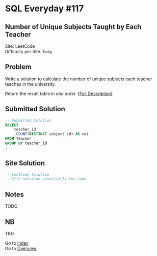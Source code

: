 # SQL Everyday \#117

## Number of Unique Subjects Taught by Each Teacher

Site: LeetCode\
Difficulty per Site: Easy

## Problem

Write a solution to calculate the number of unique subjects each teacher teaches in the university.

Return the result table in *any order*. [[Full Description](https://leetcode.com/problems/number-of-unique-subjects-taught-by-each-teacher/description/)]

## Submitted Solution

```sql
-- Submitted Solution
SELECT
    teacher_id
    ,COUNT(DISTINCT subject_id) AS cnt
FROM Teacher
GROUP BY teacher_id
;
```

## Site Solution

```sql
-- LeetCode Solution 
-- Site solution essentially the same.
```

## Notes

TODO

## NB

TBD

Go to [Index](../?tab=readme-ov-file#index)\
Go to [Overview](../?tab=readme-ov-file)
